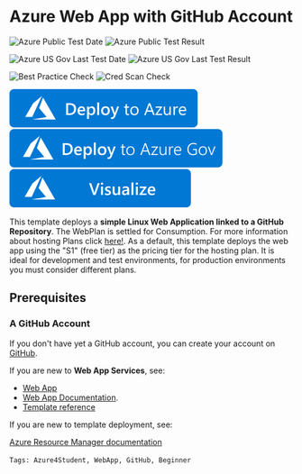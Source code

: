 # Azure Web App with GitHub Account

![Azure Public Test Date](https://azurequickstartsservice.blob.core.windows.net/badges/quickstarts/microsoft.web/web-app-github-deploy/PublicLastTestDate.svg)
![Azure Public Test Result](https://azurequickstartsservice.blob.core.windows.net/badges/quickstarts/microsoft.web/web-app-github-deploy/PublicDeployment.svg)

![Azure US Gov Last Test Date](https://azurequickstartsservice.blob.core.windows.net/badges/quickstarts/microsoft.web/web-app-github-deploy/FairfaxLastTestDate.svg)
![Azure US Gov Last Test Result](https://azurequickstartsservice.blob.core.windows.net/badges/quickstarts/microsoft.web/web-app-github-deploy/FairfaxDeployment.svg)

![Best Practice Check](https://azurequickstartsservice.blob.core.windows.net/badges/quickstarts/microsoft.web/web-app-github-deploy/BestPracticeResult.svg)
![Cred Scan Check](https://azurequickstartsservice.blob.core.windows.net/badges/quickstarts/microsoft.web/web-app-github-deploy/CredScanResult.svg)

[![Deploy To Azure](https://raw.githubusercontent.com/Azure/azure-quickstart-templates/master/1-CONTRIBUTION-GUIDE/images/deploytoazure.svg?sanitize=true)](https://portal.azure.com/#create/Microsoft.Template/uri/https%3A%2F%2Fraw.githubusercontent.com%2FAzure%2Fazure-quickstart-templates%2Fmaster%2Fquickstarts%2Fmicrosoft.web%2Fweb-app-github-deploy%2Fazuredeploy.json)
[![Deploy To Azure US Gov](https://raw.githubusercontent.com/Azure/azure-quickstart-templates/master/1-CONTRIBUTION-GUIDE/images/deploytoazuregov.svg?sanitize=true)](https://portal.azure.us/#create/Microsoft.Template/uri/https%3A%2F%2Fraw.githubusercontent.com%2FAzure%2Fazure-quickstart-templates%2Fmaster%2Fquickstarts%2Fmicrosoft.web%2Fweb-app-github-deploy%2Fazuredeploy.json) 
[![Visualize](https://raw.githubusercontent.com/Azure/azure-quickstart-templates/master/1-CONTRIBUTION-GUIDE/images/visualizebutton.svg?sanitize=true)](http://armviz.io/#/?load=https%3A%2F%2Fraw.githubusercontent.com%2FAzure%2Fazure-quickstart-templates%2Fmaster%2Fquickstarts%2Fmicrosoft.web%2Fweb-app-github-deploy%2Fazuredeploy.json)



This template deploys a **simple Linux Web Application linked to a GitHub Repository**. The WebPlan is settled for Consumption. For more information about hosting Plans click [here!](https://azure.microsoft.com/pricing/details/app-service/linux/). As a default, this template deploys the web app using the "S1" (free tier) as the pricing tier for the hosting plan. It is ideal for development and test environments, for production environments you must consider different plans.

## Prerequisites

### A GitHub Account

If you don't have yet a GitHub account, you can create your account on [GitHub](https://github.com/).

If you are new to **Web App Services**, see:

- [Web App](https://azure.microsoft.com/services/app-service/web/)
- [Web App Documentation](https://docs.microsoft.com/azure/app-service/).
- [Template reference](https://docs.microsoft.com/azure/templates/microsoft.compute/allversions)

If you are new to template deployment, see:

[Azure Resource Manager documentation](https://docs.microsoft.com/azure/azure-resource-manager/)

`Tags: Azure4Student, WebApp, GitHub, Beginner`  


